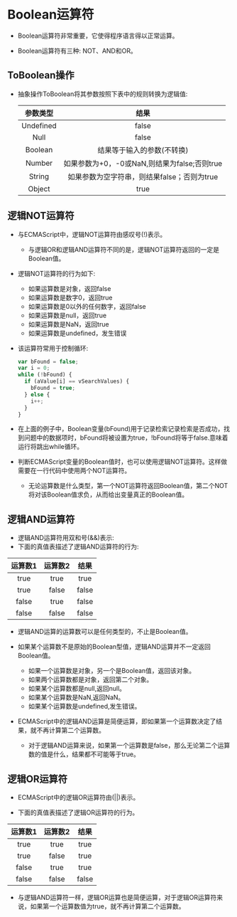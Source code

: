 # Boolean运算符

- Boolean运算符非常重要，它使得程序语言得以正常运算。

- Boolean运算符有三种: NOT、AND和OR。

## ToBoolean操作

- 抽象操作ToBoolean将其参数按照下表中的规则转换为逻辑值:

  | 参数类型 | 结果 |
  | :-----: | :-: |
  | Undefined | false |
  | Null | false |
  | Boolean | 结果等于输入的参数(不转换) |
  | Number | 如果参数为+0，-0或NaN,则结果为false;否则true |
  | String | 如果参数为空字符串，则结果false；否则为true |
  | Object | true |

## 逻辑NOT运算符

- 与ECMAScript中，逻辑NOT运算符由感叹号(!)表示。
  - 与逻辑OR和逻辑AND运算符不同的是，逻辑NOT运算符返回的一定是Boolean值。
- 逻辑NOT运算符的行为如下:
  - 如果运算数是对象，返回false
  - 如果运算数是数字0，返回true
  - 如果运算数是0以外的任何数字，返回false
  - 如果运算数是null，返回true
  - 如果运算数是NaN，返回true
  - 如果运算数是undefined，发生错误
- 该运算符常用于控制循环:

  ```js
  var bFound = false;
  var i = 0;
  while (!bFound) {
    if (aValue[i] == vSearchValues) {
      bFound = true;
    } else {
      i++;
    }
  }
  ```

- 在上面的例子中，Boolean变量(bFound)用于记录检索记录检索是否成功，找到问题中的数据项时，bFound将被设置为true，!bFound将等于false.意味着运行将跳出while循环。

- 判断ECMAScript变量的Boolean值时，也可以使用逻辑NOT运算符。这样做需要在一行代码中使用两个NOT运算符。
  - 无论运算数是什么类型，第一个NOT运算符返回Boolean值，第二个NOT将对该Boolean值求负，从而给出变量真正的Boolean值。

## 逻辑AND运算符

- 逻辑AND运算符用双和号(&&)表示:
- 下面的真值表描述了逻辑AND运算符的行为:

| 运算数1 | 运算数2 | 结果 |
| :----: | :----: | :-: |
| true | true | true |
| true | false | false |
| false | true | false |
| false | false | false |

- 逻辑AND运算的运算数可以是任何类型的，不止是Boolean值。
- 如果某个运算数不是原始的Boolean型值，逻辑AND运算并不一定返回Boolean值。
  - 如果一个运算数是对象，另一个是Boolean值，返回该对象。
  - 如果两个运算数都是对象，返回第二个对象。
  - 如果某个运算数都是null,返回null。
  - 如果某个运算数是NaN,返回NaN。
  - 如果某个运算数是undefined,发生错误。

- ECMAScript中的逻辑AND运算是简便运算，即如果第一个运算数决定了结果，就不再计算第二个运算数。
  - 对于逻辑AND运算来说，如果第一个运算数是false，那么无论第二个运算数的值是什么，结果都不可能等于true。

## 逻辑OR运算符

- ECMAScript中的逻辑OR运算符由(||)表示。

- 下面的真值表描述了逻辑OR运算符的行为。

| 运算数1 | 运算数2 | 结果 |
| :---: | :---: | :---: |
| true | true | true |
| true | false | true |
| false | true | true |
| false | false | false |

- 与逻辑AND运算符一样，逻辑OR运算也是简便运算，对于逻辑OR运算符来说，如果第一个运算数值为true，就不再计算第二个运算数。